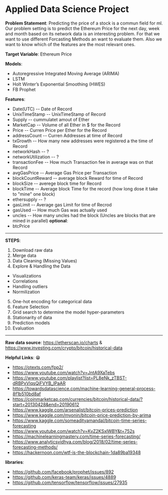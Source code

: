 # Applied Data Science Project


**Problem Statement**:
Predicting the price of a stock is a commun field for ml. 
Our problem setting is to predict the Ethereum Price for the next day, week and month based on its network data is an interesting problem. 
For that we want to use different Forcasting Methods an want to evaluate them. Also we want to know which of the features are the most relevant ones. 

**Target Variable**: Ethereum Price

**Models**:
- Autoregressive Integrated Moving Average (ARIMA)
- LSTM
- Holt Winter’s Exponential Smoothing (HWES) 
- FB Prophet

**Features**:
- Date(UTC)
-- Date of Record
- UnixTimeStamp
-- UnixTimeStamp of Record
- Supply
-- cummulatet amout of Ether
- MarketCap
-- Volume of all Ether in $ for the Record
- Price
-- Curren Price per Ether for the Record
- addressCount
-- Curren Addresses at time of Record
- txGrowth
-- How many new addresses were registered a the time of Record
- networkHash
-- ?
- networkUtilization
-- ?
- transactionFee
-- How much Transaction fee in average was on that Record
- avgGasPrice
-- Average Gas Price per Transaction
- blockCountReward
-- average block Reward for time of Record
- blockSize
-- averege block time for Record
- blockTime
-- Average block Time for the record (how long dose it take to "mine" one block)
- ethersupply
-- ?
- gasLimit
-- Average gas Limit for time of Recrod
- gasUsed
-- How much Gas was actually used
- uncles
-- How many uncles had the block (Uncles are blocks that are mined in parallel)
**optional**:
- btcPrice
-------------------------------------------------------------------

**STEPS**:
1. Download raw data
2. Merge data
3. Data Cleaning (Missing Values)
4. Explore & Handling the Data
  - Visualizations
  - Correlations
  - Handling outliers
  - Normilization
5. One-hot encoding for categorical data
6. Feature Selection
7. Grid search to determine the model hyper-parameters
8. Stationarity of data
9. Prediction models
10. Evaluation
-------------------------------------------------------------------

**Raw data source**: https://etherscan.io/charts & https://www.investing.com/crypto/bitcoin/historical-data

**Helpful Links**: :grin:
- https://otexts.com/fpp2/
- https://www.youtube.com/watch?v=JntA9XaTebs
- https://www.youtube.com/playlist?list=PL8eNk_zTBST-dRBPxVlqsQjFVYB_IPaAR
- https://towardsdatascience.com/machine-learning-general-process-8f1b510bd8af
- https://coinmarketcap.com/currencies/bitcoin/historical-data/?start=20130428&end=20190612
- https://www.kaggle.com/arsenalist/bitcoin-prices-prediction
- https://www.kaggle.com/myonin/bitcoin-price-prediction-by-arima
- https://www.kaggle.com/someadityamandal/bitcoin-time-series-forecasting
- https://www.youtube.com/watch?v=KvZ2KSxlWBY&t=752s
- https://machinelearningmastery.com/time-series-forecasting/
- https://www.analyticsvidhya.com/blog/2018/02/time-series-forecasting-methods/
- https://hackernoon.com/wtf-is-the-blockchain-1da89ba19348

**libraries**:
- https://github.com/facebook/prophet/issues/892
- https://github.com/keras-team/keras/issues/4889
- https://github.com/tensorflow/tensorflow/issues/27935
-------------------------------------------------------------------


